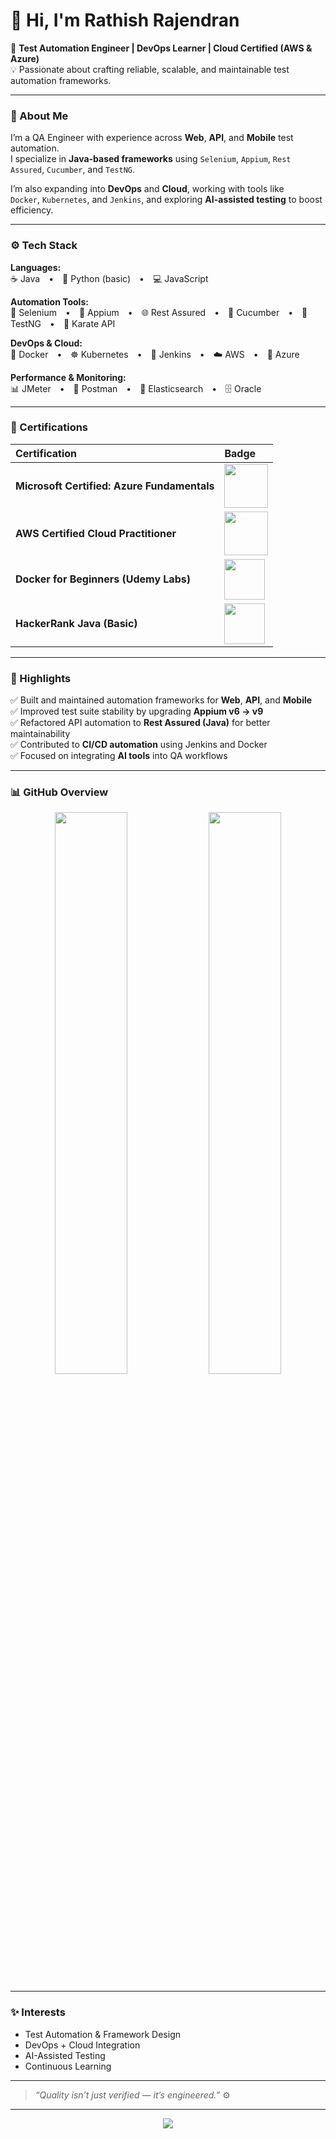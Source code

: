 # 👋 Hi, I'm Rathish Rajendran  

🎯 **Test Automation Engineer | DevOps Learner | Cloud Certified (AWS & Azure)**  
💡 Passionate about crafting reliable, scalable, and maintainable test automation frameworks.

---

### 🧠 About Me  

I’m a QA Engineer with experience across **Web**, **API**, and **Mobile** test automation.  
I specialize in **Java-based frameworks** using `Selenium`, `Appium`, `Rest Assured`, `Cucumber`, and `TestNG`.  

I’m also expanding into **DevOps** and **Cloud**, working with tools like  
`Docker`, `Kubernetes`, and `Jenkins`, and exploring **AI-assisted testing** to boost efficiency.

---

### ⚙️ Tech Stack  

**Languages:**  
☕ Java • 🐍 Python (basic) • 💻 JavaScript  

**Automation Tools:**  
🧪 Selenium • 📱 Appium • 🌐 Rest Assured • 🍃 Cucumber • 🧩 TestNG • 🤖 Karate API  

**DevOps & Cloud:**  
🐳 Docker • ☸️ Kubernetes • 🔧 Jenkins • ☁️ AWS • 🔹 Azure  

**Performance & Monitoring:**  
📊 JMeter • 🧰 Postman • 📡 Elasticsearch • 🗄 Oracle  

---

### 🏅 Certifications  

| Certification | Badge |
|:--------------|:------|
| **Microsoft Certified: Azure Fundamentals** | <img src="https://learn.microsoft.com/en-us/media/learn/certification/badges/microsoft-certified-fundamentals-badge.svg" width="70"/> |
| **AWS Certified Cloud Practitioner** | <img src="https://d1.awsstatic.com/certification/badges/AWS-Certified-Cloud-Practitioner_badge.b89bfbf2f87a3b5db9c48a06c46c62a1e2b74cfe.png" width="70"/> |
| **Docker for Beginners (Udemy Labs)** | <img src="https://www.docker.com/wp-content/uploads/2022/03/Moby-logo.png" width="65"/> |
| **HackerRank Java (Basic)** | <img src="https://upload.wikimedia.org/wikipedia/commons/6/65/HackerRank_logo.png" width="65"/> |

---

### 🚀 Highlights  

✅ Built and maintained automation frameworks for **Web**, **API**, and **Mobile**  
✅ Improved test suite stability by upgrading **Appium v6 → v9**  
✅ Refactored API automation to **Rest Assured (Java)** for better maintainability  
✅ Contributed to **CI/CD automation** using Jenkins and Docker  
✅ Focused on integrating **AI tools** into QA workflows  

---

### 📊 GitHub Overview  

<p align="center">
  <img src="https://github-readme-stats.vercel.app/api?username=rathish2309&show_icons=true&theme=transparent&hide_border=true" width="48%" />
  <img src="https://github-readme-streak-stats.herokuapp.com?user=rathish2309&theme=transparent&hide_border=true" width="48%" />
</p>

---

### ✨ Interests  

- Test Automation & Framework Design  
- DevOps + Cloud Integration  
- AI-Assisted Testing  
- Continuous Learning  

---

> _“Quality isn’t just verified — it’s engineered.”_ ⚙️  

---

<p align="center">
  <a href="https://github.com/rathish2309"><img src="https://img.shields.io/badge/GitHub-rathish2309-black?style=flat&logo=github" /></a>
</p>
